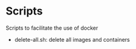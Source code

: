 Scripts
========

Scripts to facilitate the use of docker

* delete-all.sh: delete all images and containers
